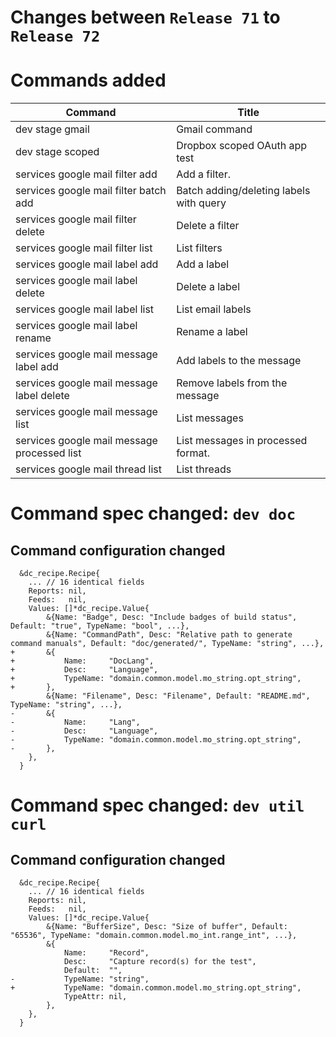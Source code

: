 # Changes between `Release 71` to `Release 72`

# Commands added


| Command                                     | Title                                   |
|---------------------------------------------|-----------------------------------------|
| dev stage gmail                             | Gmail command                           |
| dev stage scoped                            | Dropbox scoped OAuth app test           |
| services google mail filter add             | Add a filter.                           |
| services google mail filter batch add       | Batch adding/deleting labels with query |
| services google mail filter delete          | Delete a filter                         |
| services google mail filter list            | List filters                            |
| services google mail label add              | Add a label                             |
| services google mail label delete           | Delete a label                          |
| services google mail label list             | List email labels                       |
| services google mail label rename           | Rename a label                          |
| services google mail message label add      | Add labels to the message               |
| services google mail message label delete   | Remove labels from the message          |
| services google mail message list           | List messages                           |
| services google mail message processed list | List messages in processed format.      |
| services google mail thread list            | List threads                            |



# Command spec changed: `dev doc`


## Command configuration changed


```
  &dc_recipe.Recipe{
  	... // 16 identical fields
  	Reports: nil,
  	Feeds:   nil,
  	Values: []*dc_recipe.Value{
  		&{Name: "Badge", Desc: "Include badges of build status", Default: "true", TypeName: "bool", ...},
  		&{Name: "CommandPath", Desc: "Relative path to generate command manuals", Default: "doc/generated/", TypeName: "string", ...},
+ 		&{
+ 			Name:     "DocLang",
+ 			Desc:     "Language",
+ 			TypeName: "domain.common.model.mo_string.opt_string",
+ 		},
  		&{Name: "Filename", Desc: "Filename", Default: "README.md", TypeName: "string", ...},
- 		&{
- 			Name:     "Lang",
- 			Desc:     "Language",
- 			TypeName: "domain.common.model.mo_string.opt_string",
- 		},
  	},
  }
```
# Command spec changed: `dev util curl`


## Command configuration changed


```
  &dc_recipe.Recipe{
  	... // 16 identical fields
  	Reports: nil,
  	Feeds:   nil,
  	Values: []*dc_recipe.Value{
  		&{Name: "BufferSize", Desc: "Size of buffer", Default: "65536", TypeName: "domain.common.model.mo_int.range_int", ...},
  		&{
  			Name:     "Record",
  			Desc:     "Capture record(s) for the test",
  			Default:  "",
- 			TypeName: "string",
+ 			TypeName: "domain.common.model.mo_string.opt_string",
  			TypeAttr: nil,
  		},
  	},
  }
```

